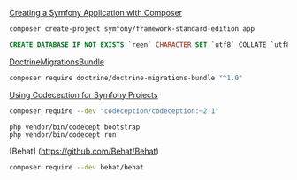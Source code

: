 [Creating a Symfony Application with Composer](http://symfony.com/doc/current/book/installation.html)
```bash
composer create-project symfony/framework-standard-edition app
```

```sql
CREATE DATABASE IF NOT EXISTS `reen` CHARACTER SET `utf8` COLLATE `utf8_bin`;
```

[DoctrineMigrationsBundle](http://symfony.com/doc/current/bundles/DoctrineMigrationsBundle/index.html)
```bash
composer require doctrine/doctrine-migrations-bundle "^1.0"
```

[Using Codeception for Symfony Projects](http://codeception.com/09-04-2015/using-codeception-for-symfony-projects.html)
```bash
composer require --dev "codeception/codeception:~2.1"
```

```
php vendor/bin/codecept bootstrap
php vendor/bin/codecept run
```

[Behat] (https://github.com/Behat/Behat)
```bash
composer require --dev behat/behat
```